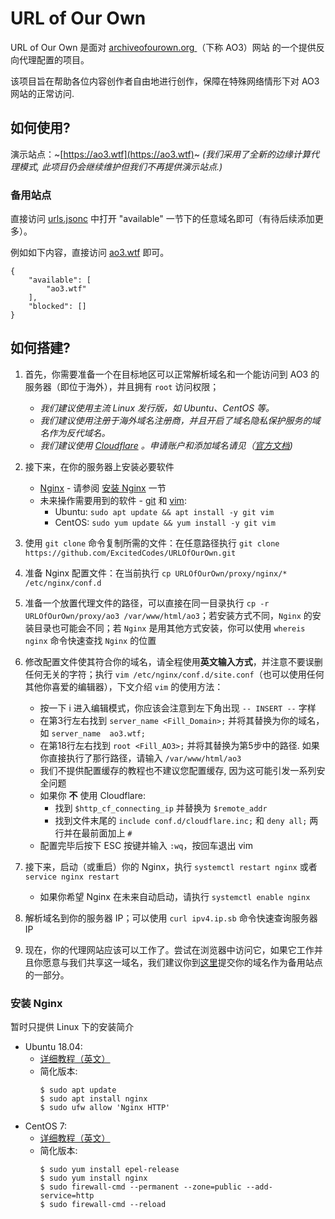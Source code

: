 # URL of Our Own
URL of Our Own 是面对 [archiveofourown.org ](https://archiveofourown.org)（下称 AO3）网站 的一个提供反向代理配置的项目。

该项目旨在帮助各位内容创作者自由地进行创作，保障在特殊网络情形下对 AO3 网站的正常访问.

## 如何使用?

演示站点：~[https://ao3.wtf](https://ao3.wtf)~ _(我们采用了全新的边缘计算代理模式, 此项目仍会继续维护但我们不再提供演示站点.)_

### 备用站点

直接访问 [urls.jsonc](https://github.com/ExcitedCodes/URLOfOurOwn/blob/master/urls.jsonc) 中打开 "available" 一节下的任意域名即可（有待后续添加更多）。

例如如下内容，直接访问 [ao3.wtf](https://ao3.wtf) 即可。

```jsonc
{
	"available": [
		"ao3.wtf"
	],
	"blocked": []
}
```

## 如何搭建?

1. 首先，你需要准备一个在目标地区可以正常解析域名和一个能访问到 AO3 的服务器（即位于海外），并且拥有 `root` 访问权限；

   * _我们建议使用主流 Linux 发行版，如 Ubuntu、CentOS 等。_
   * _我们建议使用注册于海外域名注册商，并且开启了域名隐私保护服务的域名作为反代域名。_
   * _我们建议使用 [Cloudflare](https://cloudflare.com) 。申请账户和添加域名请见（[官方文档](https://support.cloudflare.com/hc/zh-cn/articles/201720164-%E5%88%9B%E5%BB%BA-Cloudflare-%E5%B8%90%E6%88%B7%E5%B9%B6%E6%B7%BB%E5%8A%A0%E7%BD%91%E7%AB%99))_

2. 接下来，在你的服务器上安装必要软件
   * [Nginx](https://nginx.org/) - 请参阅 [安装 Nginx](#%E5%AE%89%E8%A3%85-nginx) 一节
   * 未来操作需要用到的软件 - [git](https://git-scm.com) 和 [vim](https://www.vim.org):
      * Ubuntu: `sudo apt update && apt install -y git vim`
      * CentOS: `sudo yum update && yum install -y git vim`

3. 使用 `git clone` 命令复制所需的文件：在任意路径执行 `git clone https://github.com/ExcitedCodes/URLOfOurOwn.git`

4. 准备 Nginx 配置文件：在当前执行 `cp URLOfOurOwn/proxy/nginx/* /etc/nginx/conf.d`

5. 准备一个放置代理文件的路径，可以直接在同一目录执行 `cp -r URLOfOurOwn/proxy/ao3 /var/www/html/ao3`；若安装方式不同，`Nginx` 的安装目录也可能会不同；若 `Nginx` 是用其他方式安装，你可以使用 `whereis nginx` 命令快速查找 `Nginx` 的位置

6. 修改配置文件使其符合你的域名，请全程使用**英文输入方式**，并注意不要误删任何无关的字符；执行 `vim /etc/nginx/conf.d/site.conf`（也可以使用任何其他你喜爱的编辑器），下文介绍 `vim` 的使用方法：
   * 按一下 i 进入编辑模式，你应该会注意到左下角出现 `-- INSERT --` 字样
   * 在第3行左右找到 `server_name <Fill_Domain>;` 并将其替换为你的域名，如 `server_name  ao3.wtf;`
   * 在第18行左右找到 `root <Fill_AO3>;` 并将其替换为第5步中的路径. 如果你直接执行了那行路径，请输入 `/var/www/html/ao3`
   * 我们不提供配置缓存的教程也不建议您配置缓存, 因为这可能引发一系列安全问题
   * 如果你 __不__ 使用 Cloudflare:
     * 找到 `$http_cf_connecting_ip` 并替换为 `$remote_addr`
     * 找到文件末尾的 `include conf.d/cloudflare.inc;` 和 `deny all;` 两行并在最前面加上 `#`
   * 配置完毕后按下 ESC 按键并输入 `:wq`，按回车退出 vim

7. 接下来，启动（或重启）你的 Nginx，执行 `systemctl restart nginx` 或者 `service nginx restart`
   * 如果你希望 Nginx 在未来自动启动，请执行 `systemctl enable nginx`

8. 解析域名到你的服务器 IP；可以使用 `curl ipv4.ip.sb` 命令快速查询服务器 IP

9. 现在，你的代理网站应该可以工作了。尝试在浏览器中访问它，如果它工作并且你愿意与我们共享这一域名，我们建议你到[这里](https://github.com/ExcitedCodes/URLOfOurOwn/issues)提交你的域名作为备用站点的一部分。

### 安装 Nginx

暂时只提供 Linux 下的安装简介

* Ubuntu 18.04:
   * [详细教程（英文）](https://www.digitalocean.com/community/tutorials/how-to-install-nginx-on-ubuntu-18-04)
   * 简化版本:
     ```console
     $ sudo apt update
     $ sudo apt install nginx
     $ sudo ufw allow 'Nginx HTTP'
     ```
 * CentOS 7:
   * [详细教程（英文）](https://www.digitalocean.com/community/tutorials/how-to-install-nginx-on-centos-7)
   * 简化版本:
     ```console
     $ sudo yum install epel-release
     $ sudo yum install nginx
     $ sudo firewall-cmd --permanent --zone=public --add-service=http
     $ sudo firewall-cmd --reload
     ```
